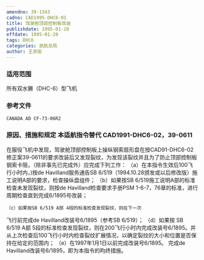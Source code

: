 ```yaml
---
amendno: 39-1343
cadno: CAD1995-DHC6-01
title: 驾驶舱顶部控制板改装
publishdate: 1995-01-10
effdate: 1995-01-20
tags: DHC6
categories: 民航总局
author: 王彦田
---
```


### 适用范围 
所有双水獭（DHC-6）型飞机

### 参考文件
    CANADA AD CF-73-06R2 

### 原因、措施和规定 本适航指令替代 CAD1991-DHC6-02，39-0611 
在服役飞机中发现，驾驶舱顶部控制板上操纵钢索扇形盘在按CAD91-DHC6-02修正案39-0611的要求改装后又发现裂纹，为发现该裂纹并且为了防止顶部控制板钢索卡阻，（除非事先已完成外）应完成下列工作： 
    （a）在本指令生效后100飞行小时内，)按de Havilland服务通告SB 6/519（1994.10.28颁发或以后修改版）施工说明A部的要求，检查操纵盘组件； 
（b）如果按SB 6/519施工说明A部的标准检查未发现裂纹，则按de Havilland检查要求手册PSM 1-6-7，76章的标准，进行周期检查直到完成6/1895号改装； 

    （c）如果按SB 6/519 A部 4段的标准检查发现裂纹，则在下一次
  
飞行前完成de Havilland改装号6/1895（参考SB 6/519）； 
    （d）如果按 SB 6/519 A部 5段的标准检查发现裂纹，则在200飞行小时内完成改装号6/1895。并从上次检查后100飞行小时内检查裂纹扩展情况，以确定裂纹的大小和位置是否保持在给定的范围内； 
（e）在1997年1月1日以前完成改装号6/1895。     完成de Havilland改装号6/1895，即为本指令的昀终措施。
